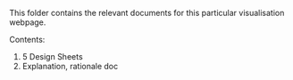 This folder contains the relevant documents for this particular visualisation webpage.

Contents:
1. 5 Design Sheets
2. Explanation, rationale doc
